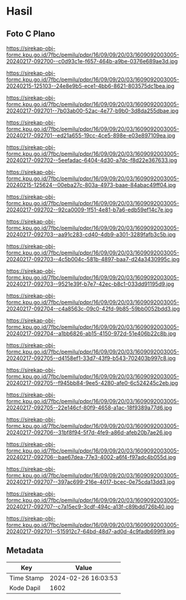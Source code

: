 # Hasil

## Foto C Plano

https://sirekap-obj-formc.kpu.go.id/7fbc/pemilu/pdpr/16/09/09/20/03/1609092003005-20240217-092700--c0d93c1e-f657-464b-a9be-0376e689ae3d.jpg

https://sirekap-obj-formc.kpu.go.id/7fbc/pemilu/pdpr/16/09/09/20/03/1609092003005-20240215-125103--24e8e9b5-ece1-4bb6-8621-803575dc1bea.jpg

https://sirekap-obj-formc.kpu.go.id/7fbc/pemilu/pdpr/16/09/09/20/03/1609092003005-20240217-092701--7b03ab00-52ac-4e77-b9b0-3d8da255dbae.jpg

https://sirekap-obj-formc.kpu.go.id/7fbc/pemilu/pdpr/16/09/09/20/03/1609092003005-20240217-092701--ed21a655-19cc-4ce5-898e-e03e897109ea.jpg

https://sirekap-obj-formc.kpu.go.id/7fbc/pemilu/pdpr/16/09/09/20/03/1609092003005-20240217-092702--5eefadac-6404-4d30-a7dc-f8d22e367633.jpg

https://sirekap-obj-formc.kpu.go.id/7fbc/pemilu/pdpr/16/09/09/20/03/1609092003005-20240215-125624--00eba27c-803a-4973-baae-84abac49ff04.jpg

https://sirekap-obj-formc.kpu.go.id/7fbc/pemilu/pdpr/16/09/09/20/03/1609092003005-20240217-092702--92ca0009-1f51-4e81-b7a6-edb59ef14c7e.jpg

https://sirekap-obj-formc.kpu.go.id/7fbc/pemilu/pdpr/16/09/09/20/03/1609092003005-20240217-092703--aa91c283-cd40-4db9-a301-3289fafb3c5b.jpg

https://sirekap-obj-formc.kpu.go.id/7fbc/pemilu/pdpr/16/09/09/20/03/1609092003005-20240217-092703--4c5b004c-581b-4897-baa7-d24a3430995c.jpg

https://sirekap-obj-formc.kpu.go.id/7fbc/pemilu/pdpr/16/09/09/20/03/1609092003005-20240217-092703--9521e39f-b7e7-42ec-b8c1-033dd91195d9.jpg

https://sirekap-obj-formc.kpu.go.id/7fbc/pemilu/pdpr/16/09/09/20/03/1609092003005-20240217-092704--c4a8563c-09c0-42fd-9b85-59bb0052bdd3.jpg

https://sirekap-obj-formc.kpu.go.id/7fbc/pemilu/pdpr/16/09/09/20/03/1609092003005-20240217-092704--a1bb6826-ab15-4150-972d-51e406b22c8b.jpg

https://sirekap-obj-formc.kpu.go.id/7fbc/pemilu/pdpr/16/09/09/20/03/1609092003005-20240217-092705--d4158ef1-33d7-43f9-b543-702403b997c8.jpg

https://sirekap-obj-formc.kpu.go.id/7fbc/pemilu/pdpr/16/09/09/20/03/1609092003005-20240217-092705--f945bb84-9ee5-4280-afe0-6c524245c2eb.jpg

https://sirekap-obj-formc.kpu.go.id/7fbc/pemilu/pdpr/16/09/09/20/03/1609092003005-20240217-092705--22e146cf-80f9-4658-a1ac-18f9389a77d6.jpg

https://sirekap-obj-formc.kpu.go.id/7fbc/pemilu/pdpr/16/09/09/20/03/1609092003005-20240217-092706--31bf8f94-5f7d-4fe9-a86d-afeb20b7ae26.jpg

https://sirekap-obj-formc.kpu.go.id/7fbc/pemilu/pdpr/16/09/09/20/03/1609092003005-20240217-092706--bae67dea-77e3-4002-a6f4-f97adc4b055d.jpg

https://sirekap-obj-formc.kpu.go.id/7fbc/pemilu/pdpr/16/09/09/20/03/1609092003005-20240217-092707--397ac699-216e-4017-bcec-0e75cda13dd3.jpg

https://sirekap-obj-formc.kpu.go.id/7fbc/pemilu/pdpr/16/09/09/20/03/1609092003005-20240217-092707--c7a15ec9-3cdf-494c-a13f-c89bdd726b40.jpg

https://sirekap-obj-formc.kpu.go.id/7fbc/pemilu/pdpr/16/09/09/20/03/1609092003005-20240217-092701--515912c7-64bd-48d7-ad0d-4c9fadb699f9.jpg


## Metadata

| Key        | Value               |
| ---------- | ------------------- |
| Time Stamp | 2024-02-26 16:03:53 |
| Kode Dapil | 1602                |



